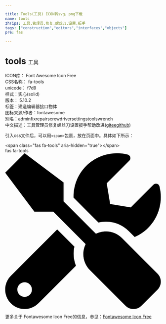 ```yaml
---

title: Tools(工具) ICON转svg、png下载
name: tools
zhTips: 工具,管理员,修复,螺丝刀,设置,扳手
tags: ["construction","editors","interfaces","objects"]
pre: fas

---
```


# tools  <small style="font-size: 60%;font-weight: 100">工具</small>


<div class="detail-page">
<p>
<span>
ICON库：
<span class="badge-secondary badge">Font Awesome Icon Free</span> 
</span>
<br/>
<span>
CSS名称：
<span class="badge-secondary badge">fa-tools</span> 
</span>
<br/>
<span>
unicode：
<span class="badge-secondary badge">f7d9</span> 
<copy-btn content='f7d9' btn-title=""></copy-btn>
<copy-btn :content='String.fromCodePoint(parseInt("f7d9", 16))' btn-title="复制U"></copy-btn>
</span><br/><span>样式：<span class="badge-light badge">实心(solid)</span></span>
<br/>
<span>
版本：
<span class="badge-secondary badge">5.10.2</span> 
</span><br/><span>标签：<span class="badge-light badge"><router-link to="/tags/construction.html">建造</router-link></span><span class="badge-light badge"><router-link to="/tags/editors.html">编辑器</router-link></span><span class="badge-light badge"><router-link to="/tags/interfaces.html">接口</router-link></span><span class="badge-light badge"><router-link to="/tags/objects.html">物体</router-link></span></span>
<br/>
<span>图标来源/作者：<span class="badge-light badge">fontawesome</span></span> 
<br/>
<span>别名：<span class="badge-light badge">admin</span><span class="badge-light badge">fix</span><span class="badge-light badge">repair</span><span class="badge-light badge">screwdriver</span><span class="badge-light badge">settings</span><span class="badge-light badge">tools</span><span class="badge-light badge">wrench</span></span><br/><span class="zh-detail">中文描述：<span class="badge-primary badge">工具</span><span class="badge-primary badge">管理员</span><span class="badge-primary badge">修复</span><span class="badge-primary badge">螺丝刀</span><span class="badge-primary badge">设置</span><span class="badge-primary badge">扳手</span><span class="help-link"><span>帮助改进</span>(<a href="https://gitee.com/liuwave/icon-helper/edit/master/json/fontawesome/solid/tools.json" target="_blank" rel="noopener noreferrer">gitee</a><a href="https://github.com/liuwave/icon-helper/edit/master/json/fontawesome/solid/tools.json" target="_blank" rel="noopener noreferrer">github</a></span>)</span><br/>
</p>
</div>
<div class="alert alert-dark">
  <i class="fas fa-tools fa-xs"></i>
  <i class="fas fa-tools fa-sm"></i>
  <i class="fas fa-tools fa-lg"></i>
  <i class="fas fa-tools fa-2x"></i>
  <i class="fas fa-tools fa-3x"></i>
  <i class="fas fa-tools fa-5x"></i>
  <i class="fas fa-tools fa-7x"></i>
</div>
<div>
  <p>引入css文件后，可以用<code>&lt;span&gt;</code>包裹，放在页面中。具体如下所示：    
  </p>
  <div class="alert alert-primary" style="font-size: 14px">
    &lt;span class="fas fa-tools" aria-hidden="true"&gt;&lt;/span&gt;
    <copy-btn content='<span class="fas fa-tools" aria-hidden="true"></span>'></copy-btn>
  </div>
  <div class="alert alert-secondary">
    <i class="fas fa-tools"
    style="font-size: 24px"
    aria-hidden="true"></i> fas fa-tools
    <copy-btn content="fas fa-tools" btn-title="复制图标名称"></copy-btn>
  </div>
</div>
<div id="svg" class="svg-wrap">
<svg xmlns="http://www.w3.org/2000/svg" viewBox="0 0 512 512"><path d="M501.1 395.7L384 278.6c-23.1-23.1-57.6-27.6-85.4-13.9L192 158.1V96L64 0 0 64l96 128h62.1l106.6 106.6c-13.6 27.8-9.2 62.3 13.9 85.4l117.1 117.1c14.6 14.6 38.2 14.6 52.7 0l52.7-52.7c14.5-14.6 14.5-38.2 0-52.7zM331.7 225c28.3 0 54.9 11 74.9 31l19.4 19.4c15.8-6.9 30.8-16.5 43.8-29.5 37.1-37.1 49.7-89.3 37.9-136.7-2.2-9-13.5-12.1-20.1-5.5l-74.4 74.4-67.9-11.3L334 98.9l74.4-74.4c6.6-6.6 3.4-17.9-5.7-20.2-47.4-11.7-99.6.9-136.6 37.9-28.5 28.5-41.9 66.1-41.2 103.6l82.1 82.1c8.1-1.9 16.5-2.9 24.7-2.9zm-103.9 82l-56.7-56.7L18.7 402.8c-25 25-25 65.5 0 90.5s65.5 25 90.5 0l123.6-123.6c-7.6-19.9-9.9-41.6-5-62.7zM64 472c-13.2 0-24-10.8-24-24 0-13.3 10.7-24 24-24s24 10.7 24 24c0 13.2-10.7 24-24 24z"/></svg>
</div>
<detail full-name='fa-tools'></detail>
    
<div><p>更多关于  Fontawesome Icon Free的信息，参见：<a target="_blank" href="https://iconhelper.cn/fontawesome.html">Fontawesome Icon Free</a>
</p></div>
